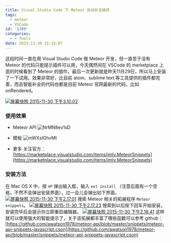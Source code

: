 ```yaml
---
title: Visual Studio Code 下 Meteor 自动补全插件
tags:
  - meteor
  - VSCode
id: '1289'
categories:
  - - Tools
date: 2015-11-30 15:18:07
---
```


这段时间一直在用 Visual Studio Code 做 Meteor 开发，但一直苦于没有 Meteor 的代码只能提示插件可以用，今天偶然间在 VSCode 的 marketplace 上逛的时候看到了 Meteor 的插件。最后一次更新就是昨天11月29日，所以马上安装了一下试用。效果非常好，比目前 atom、sublime text 等工具提供的插件都完善，而且智能补全的代码也都是目前 Meteor 官网最新的代码，比如 onRendered。
<!-- more -->
[![屏幕快照 2015-11-30 下午3.10.02](http://www.mycode.net.cn/wp-content/uploads/2015/11/屏幕快照-2015-11-30-下午3.10.02-300x142.png)](http://www.mycode.net.cn/wp-content/uploads/2015/11/屏幕快照-2015-11-30-下午3.10.02.png)

### 使用效果

*   Meteor API ![NrMN8ev1sD](http://www.mycode.net.cn/wp-content/uploads/2015/11/NrMN8ev1sD.gif)
    
*   模板 ![mWXsIGhvMt](http://www.mycode.net.cn/wp-content/uploads/2015/11/mWXsIGhvMt.gif)
    
*   更多 关注官方：[https://marketplace.visualstudio.com/items/jmlv.MeteorSnippets](https://marketplace.visualstudio.com/items/jmlv.MeteorSnippets)
    

### 安装方法

在 Mac OS X 中，按 `⌘P` 弹出输入框，输入 `ext install` （注意后面有一个空格，不然不会弹出安装界面），过一会儿会弹出如下界面。 [![屏幕快照 2015-11-30 下午2.17.01](http://www.mycode.net.cn/wp-content/uploads/2015/11/屏幕快照-2015-11-30-下午2.17.01.png)](http://www.mycode.net.cn/wp-content/uploads/2015/11/屏幕快照-2015-11-30-下午2.17.01.png) 搜索 Meteor 相关的拓展程序 `Meteor snippets`。 [![屏幕快照 2015-11-30 下午2.17.23](http://www.mycode.net.cn/wp-content/uploads/2015/11/屏幕快照-2015-11-30-下午2.17.23.png)](http://www.mycode.net.cn/wp-content/uploads/2015/11/屏幕快照-2015-11-30-下午2.17.23.png) 搜索到以后按下回车开始安装，安装完毕后会提示你立即重启编辑器。 [![屏幕快照 2015-11-30 下午2.18.41](http://www.mycode.net.cn/wp-content/uploads/2015/11/屏幕快照-2015-11-30-下午2.18.41.png)](http://www.mycode.net.cn/wp-content/uploads/2015/11/屏幕快照-2015-11-30-下午2.18.41.png) 这样就可以使用强大的智能提示了，关于该拓展都丰富了哪些函数可以参考 github：[https://github.com/awatson1978/meteor-api/blob/master/snippets/meteor-api-snippets-javascript.cson](https://github.com/awatson1978/meteor-api/blob/master/snippets/meteor-api-snippets-javascript.cson)